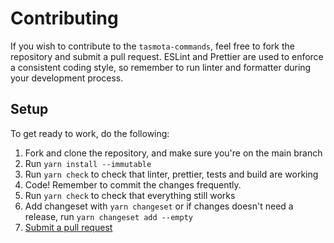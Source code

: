 # Contributing

If you wish to contribute to the `tasmota-commands`, feel free to fork the repository and submit a pull request. ESLint and Prettier are used to enforce a consistent coding style, so remember to run linter and formatter during your development process.

## Setup

To get ready to work, do the following:

1. Fork and clone the repository, and make sure you're on the main branch
2. Run `yarn install --immutable`
3. Run `yarn check` to check that linter, prettier, tests and build are working
4. Code! Remember to commit the changes frequently.
5. Run `yarn check` to check that everything still works
6. Add changeset with `yarn changeset` or if changes doesn't need a release, run `yarn changeset add --empty`
7. [Submit a pull request](https://github.com/panusoi/tasmota-commands/compare)
